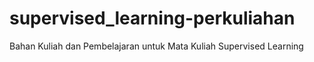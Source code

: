# supervised_learning-perkuliahan
Bahan Kuliah dan Pembelajaran untuk Mata Kuliah Supervised Learning
